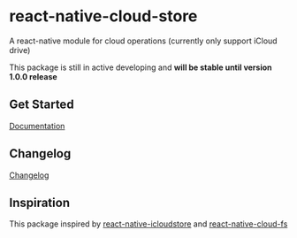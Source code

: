 # react-native-cloud-store

A react-native module for cloud operations (currently only support iCloud drive)

This package is still in active developing and **will be stable until version 1.0.0 release**

## Get Started
[Documentation](https://react-native-cloud-store.vercel.app/docs/get-started)

## Changelog
[Changelog](./CHANGELOG.md)

## Inspiration
This package inspired by  [react-native-icloudstore](https://github.com/manicakes/react-native-icloudstore) and [react-native-cloud-fs](https://github.com/npomfret/react-native-cloud-fs)
